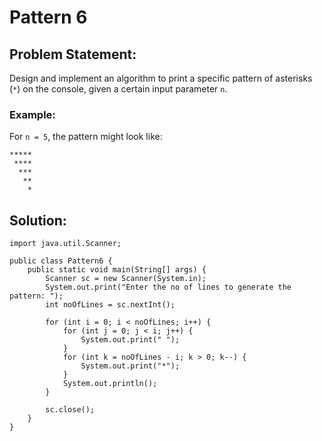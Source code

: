# Pattern 6

## Problem Statement:

Design and implement an algorithm to print a specific pattern of asterisks (```*```) on the console, given a certain input parameter ```n```.

### Example:

For ```n = 5```, the pattern might look like:

```
*****
 ****
  ***
   **
    *
```

## Solution:

```
import java.util.Scanner;

public class Pattern6 {
    public static void main(String[] args) {
        Scanner sc = new Scanner(System.in);
        System.out.print("Enter the no of lines to generate the pattern: ");
        int noOfLines = sc.nextInt();

        for (int i = 0; i < noOfLines; i++) {
            for (int j = 0; j < i; j++) {
                System.out.print(" ");
            }
            for (int k = noOfLines - i; k > 0; k--) {
                System.out.print("*");
            }
            System.out.println();
        }

        sc.close();
    }
}
```
